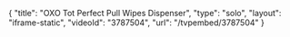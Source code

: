 {
    "title": "OXO Tot Perfect Pull Wipes Dispenser",
    "type": "solo",
    "layout": "iframe-static",
    "videoId": "3787504",
    "url": "\/tvpembed\/3787504"
}